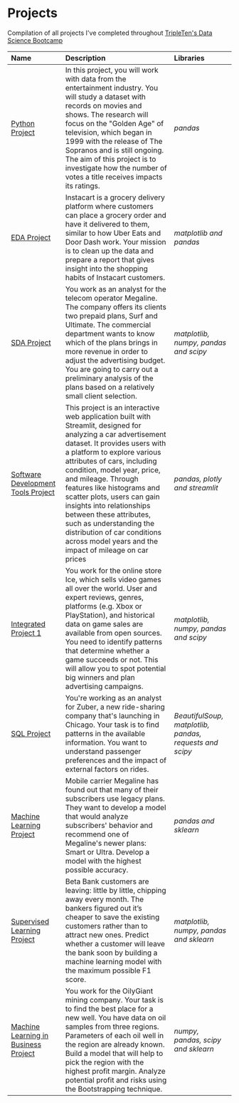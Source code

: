# Projects
Compilation of all projects I've completed throughout [TripleTen's Data Science Bootcamp](https://tripleten.com/data-science/) 

| Name                   | Description            | Libraries                  |
| :--------------------- | :--------------------- |:---------------------------|
| [Python Project](https://github.com/nazstephen/Data-Science/tree/main/Python%20Project) | In this project, you will work with data from the entertainment industry. You will study a dataset with records on movies and shows. The research will focus on the "Golden Age" of television, which began in 1999 with the release of The Sopranos and is still ongoing. The aim of this project is to investigate how the number of votes a title receives impacts its ratings. | _pandas_ |
| [EDA Project](https://github.com/nazstephen/Data-Science/tree/main/EDA%20Project) | Instacart is a grocery delivery platform where customers can place a grocery order and have it delivered to them, similar to how Uber Eats and Door Dash work. Your mission is to clean up the data and prepare a report that gives insight into the shopping habits of Instacart customers. | _matplotlib and pandas_ |
| [SDA Project](https://github.com/nazstephen/Data-Science/tree/main/SDA%20Project) | You work as an analyst for the telecom operator Megaline. The company offers its clients two prepaid plans, Surf and Ultimate. The commercial department wants to know which of the plans brings in more revenue in order to adjust the advertising budget. You are going to carry out a preliminary analysis of the plans based on a relatively small client selection. | _matplotlib, numpy, pandas and scipy_ |
| [Software Development Tools Project](https://github.com/nazstephen/Software-Development-Tools-Project) | This project is an interactive web application built with Streamlit, designed for analyzing a car advertisement dataset. It provides users with a platform to explore various attributes of cars, including condition, model year, price, and mileage. Through features like histograms and scatter plots, users can gain insights into relationships between these attributes, such as understanding the distribution of car conditions across model years and the impact of mileage on car prices | _pandas, plotly and streamlit_ |
| [Integrated Project 1](https://github.com/nazstephen/Data-Science/tree/main/Integrated%20Project%201) | You work for the online store Ice, which sells video games all over the world. User and expert reviews, genres, platforms (e.g. Xbox or PlayStation), and historical data on game sales are available from open sources. You need to identify patterns that determine whether a game succeeds or not. This will allow you to spot potential big winners and plan advertising campaigns. | _matplotlib, numpy, pandas and scipy_ |
| [SQL Project](https://github.com/nazstephen/Data-Science/tree/main/SQL%20Project) | You're working as an analyst for Zuber, a new ride-sharing company that's launching in Chicago. Your task is to find patterns in the available information. You want to understand passenger preferences and the impact of external factors on rides. | _BeautifulSoup, matplotlib, pandas, requests and scipy_ | 
| [Machine Learning Project](https://github.com/nazstephen/Data-Science/tree/main/Machine%20Learning%20Project) | Mobile carrier Megaline has found out that many of their subscribers use legacy plans. They want to develop a model that would analyze subscribers' behavior and recommend one of Megaline's newer plans: Smart or Ultra. Develop a model with the highest possible accuracy. | _pandas and sklearn_ |
| [Supervised Learning Project](https://github.com/nazstephen/Data-Science/tree/main/Supervised%20Learning%20Project) | Beta Bank customers are leaving: little by little, chipping away every month. The bankers figured out it’s cheaper to save the existing customers rather than to attract new ones. Predict whether a customer will leave the bank soon by building a machine learning model with the maximum possible F1 score. | _matplotlib, numpy, pandas and sklearn_ |
| [Machine Learning in Business Project](https://github.com/nazstephen/Data-Science/tree/main/Machine%20Learning%20in%20Business%20Project) | You work for the OilyGiant mining company. Your task is to find the best place for a new well. You have data on oil samples from three regions. Parameters of each oil well in the region are already known. Build a model that will help to pick the region with the highest profit margin. Analyze potential profit and risks using the Bootstrapping technique. | _numpy, pandas, scipy and sklearn_ |  

<!--
| [Integrated Project 2]() |  |  |  
| [Linear Algebra Project]() |  |  |
| [Numerical Methods Project]() |  |  |
| [Time Series Project]() |  |  |
| [Machine Learning for Texts Project]() |  |  |
| [Computer Vision Project]() |  |  |
| [Final Project]() |  |  | 
-->
